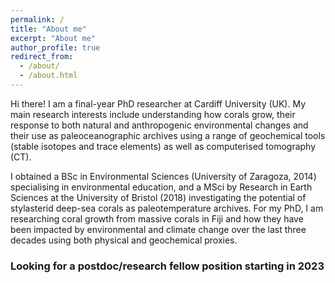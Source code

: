```yaml
---
permalink: /
title: "About me"
excerpt: "About me"
author_profile: true
redirect_from: 
  - /about/
  - /about.html
---
```


Hi there! I am a final-year PhD researcher at Cardiff University (UK). My main research interests include understanding how corals grow, their response to both natural and anthropogenic environmental changes and their use as paleoceanographic archives using a range of geochemical tools (stable isotopes and trace elements) as well as computerised tomography (CT). 

I obtained a BSc in Environmental Sciences (University of Zaragoza, 2014) specialising in environmental education, and a MSci by Research in Earth Sciences at the University of Bristol (2018) investigating the potential of stylasterid deep-sea corals as paleotemperature archives. For my PhD, I am researching coral growth from massive corals in Fiji and how they have been impacted by environmental and climate change over the last three decades using both physical and geochemical proxies. 

### Looking for a postdoc/research fellow position starting in 2023
